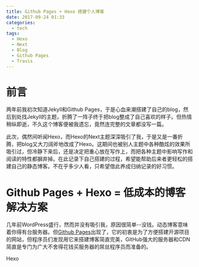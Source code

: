 ```yaml
---
title: Github Pages + Hexo 搭建个人博客
date: 2017-09-24 01:33
categories:
  - tech
tags:
  - Hexo
  - Next
  - Blog
  - Github Pages
  - Travis
---
```


# 前言

两年前我初次知道Jekyll和Github Pages，于是心血来潮搭建了自己的blog，然后到处找Jekyll的主题，折腾了一阵子终于把blog整成了自己喜欢的样子。但热情稍纵即逝，不久这个博客便被我遗忘，竟然连完整的文章都没写一篇。

此次，偶然间听闻Hexo，而Hexo的Next主题深深吸引了我，于是又是一番折腾，把blog又大刀阔斧地改成了Hexo。这期间也被别人主题中各种酷炫的效果所吸引过，但冷静下来后，还是决定把重心放在写作上，而把各种主题中影响写作和阅读的特性都摒弃掉。在此记录下自己搭建的过程，希望能帮助后来者更轻松的搭建自己的静态博客。不在乎多少人看，只希望借此养成归纳记录的好习惯。

# Github Pages + Hexo = 低成本的博客解决方案

几年前WordPress盛行，然而并没有吸引我，原因很简单--没钱。动态博客意味着你得有台服务器。但[Github Pages](https://pages.github.com/)出现了，它的初衷是为了方便搭建开源项目的网站，但程序员们发现用它来搭建博客简直完美，GitHub强大的服务器和CDN简直是专门为广大不舍得花钱买服务器的屌丝程序员而准备的。

Hexo
